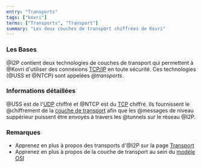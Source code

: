 ```yaml
---
entry: "Transports"
tags: ["kovri"]
terms: ["Transports", "Transport"]
summary: "Les deux couches de transport chiffrées de Kovri"
---
```


### Les Bases

@I2P contient deux technologies de couches de transport qui permettent à @Kovri d'utiliser des connexions [TCP/IP](https://fr.wikipedia.org/wiki/Tcp/ip) en toute sécurité. Ces technologies (@USS et @NTCP) sont appelées *@transports*.

### Informations détaillées

@USS est de l'[UDP](https://fr.wikipedia.org/wiki/User_Datagram_Protocol) chiffré et @NTCP est du [TCP](https://fr.wikipedia.org/wiki/Transmission_Control_Protocol) chiffré. Ils fournissent le @chiffrement de la [couche de transport](https://fr.wikipedia.org/wiki/Couche_transport) afin que les @messages de niveau suppérieur puissent être envoyés à travers les @tunnels sur le réseau @I2P.

### Remarques

- Apprenez en plus à propos des transports d'@I2P sur la page [Transport](https://geti2p.net/fr/docs/transport)
- Apprenez en plus à propos de la couche de transport au sein du [modèle OSI](https://fr.wikipedia.org/wiki/Mod%C3%A8le_OSI)
